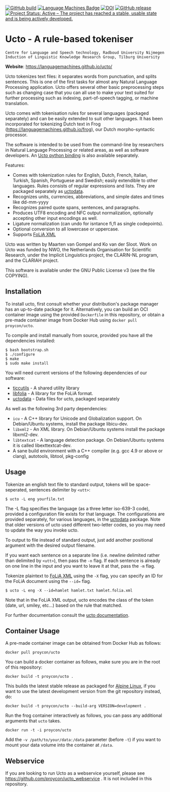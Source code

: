 [![GitHub build](https://github.com/LanguageMachines/ucto/actions/workflows/ucto.yml/badge.svg?branch=master)](https://github.com/LanguageMachines/ucto/actions/)
[![Language Machines Badge](http://applejack.science.ru.nl/lamabadge.php/ucto)](http://applejack.science.ru.nl/languagemachines/)
[![DOI](https://zenodo.org/badge/9028617.svg)](https://zenodo.org/badge/latestdoi/9028617)
[![GitHub release](https://img.shields.io/github/release/LanguageMachines/ucto.svg)](https://GitHub.com/LanguageMachines/ucto/releases/)
[![Project Status: Active – The project has reached a stable, usable state and is being actively developed.](https://www.repostatus.org/badges/latest/active.svg)](https://www.repostatus.org/#active)

# Ucto - A rule-based tokeniser

    Centre for Language and Speech technology, Radboud University Nijmegen
    Induction of Linguistic Knowledge Research Group, Tilburg University

**Website**: https://languagemachines.github.io/ucto/

Ucto tokenizes text files: it separates words from punctuation, and splits
sentences. This is one of the first tasks for almost any Natural Language
Processing application. Ucto offers several other basic preprocessing steps
such as changing case that you can all use to make your text suited for further
processing such as indexing, part-of-speech tagging, or machine translation.

Ucto comes with tokenisation rules for several languages (packaged separately)
and can be easily extended to suit other languages. It has been incorporated
for tokenizing Dutch text in Frog (https://languagemachines.github.io/frog),
our Dutch morpho-syntactic processor.

The software is intended to be used from the command-line by researchers in
Natural Language Processing or related areas, as well as software developers.
An [Ucto python binding](https://github.com/proycon/python-ucto) is also available
separately.

Features:

- Comes with tokenization rules for English, Dutch, French, Italian, Turkish,
  Spanish, Portuguese and Swedish; easily extendible to other languages. Rules
  consists of regular expressions and lists. They are
  packaged separately as [uctodata](https://github.com/LanguageMachines/uctodata).
- Recognizes units, currencies, abbreviations, and simple dates and times like dd-mm-yyyy
- Recognizes paired quote spans, sentences, and paragraphs.
- Produces UTF8 encoding and NFC output normalization, optionally accepting
  other input encodings as well.
- Ligature normalization (can undo for isntance fi,fl as single codepoints).
- Optional conversion to all lowercase or uppercase.
- Supports [FoLiA XML](https://proycon.github.io/folia)

Ucto was written by Maarten van Gompel and Ko van der Sloot. Work on Ucto was
funded by NWO, the Netherlands Organisation for Scientific Research, under the
Implicit Linguistics project, the CLARIN-NL program, and the CLARIAH project.

This software is available under the GNU Public License v3 (see the file
COPYING).

## Installation

To install ucto, first consult whether your distribution's package manager has an up-to-date package for it.
Alternatively, you can build an OCI container image using the provided `Dockerfile` in
this repository, or obtain a pre-made container image from Docker Hub using `docker pull proycon/ucto`.

To compile and install manually from source, provided you have all the
dependencies installed:

    $ bash bootstrap.sh
    $ ./configure
    $ make
    $ sudo make install

You will need current versions of the following dependencies of our software:

* [ticcutils](https://github.com/LanguageMachine/ticcutils) - A shared utility library
* [libfolia](https://github.com/LanguageMachines/libfolia)  - A library for the FoLiA format.
* [uctodata](https://github.com/LanguageMachines/uctodata)  - Data files for ucto, packaged separately

As well as the following 3rd party dependencies:

* ``icu`` - A C++ library for Unicode and Globalization support. On Debian/Ubuntu systems, install the package libicu-dev.
* ``libxml2`` - An XML library. On Debian/Ubuntu systems install the package libxml2-dev.
* ``libtextcat`` - A language detection package. On Debian/Ubuntu systems it is called libexttextcat-dev.
* A sane build environment with a C++ compiler (e.g. gcc 4.9 or above or clang), autotools, libtool, pkg-config

## Usage

Tokenize an english text file to standard output, tokens will be
space-seperated, sentences delimiter by ``<utt>``:

    $ ucto -L eng yourfile.txt

The -L flag specifies the language (as a three letter iso-639-3 code), provided
a configuration file exists for that language. The configurations are provided
separately, for various languages, in the
[uctodata](https://github.com/LanguageMachines/uctodata) package. Note that
older versions of ucto used different two-letter codes, so you may need to
update the way you invoke ucto.

To output to file instead of standard output, just add another
positional argument with the desired output filename.

If you want each sentence on a separate line (i.e. newline delimited rather than delimited by
``<utt>``), then pass the ``-n`` flag. If each sentence is already on one line
in the input and you want to leave it at that, pass the ``-m`` flag.

Tokenize plaintext to [FoLiA XML](https://proycon.github.io/folia) using the ``-X`` flag, you can specify an ID
for the FoLiA document using the ``--id=`` flag.

    $ ucto -L eng -X --id=hamlet hamlet.txt hamlet.folia.xml

Note that in the FoLiA XML output, ucto encodes the class of the token (date, url, smiley, etc...) based
on the rule that matched.

For further documentation consult the [ucto
documentation](https://ucto.readthedocs.io/en/latest/).

## Container Usage

A pre-made container image can be obtained from Docker Hub as follows:

``docker pull proycon/ucto``

You can build a docker container as follows, make sure you are in the root of this repository:

``docker build -t proycon/ucto .``

This builds the latest stable release as packaged for [Alpine Linux](https://pkgs.alpinelinux.org/packages?name=frog), if you want to use the latest development version
from the git repository instead, do:

``docker build -t proycon/ucto --build-arg VERSION=development .``

Run the frog container interactively as follows, you can pass any additional arguments that ``ucto`` takes.

``docker run -t -i proycon/ucto``

Add the ``-v /path/to/your/data:/data`` parameter (before `-t`) if you want to mount your data volume into the container at `/data`.

## Webservice

If you are looking to run Ucto as a webservice yourself,  please see https://github.com/proycon/ucto_webservice . It is not included in this repository.
